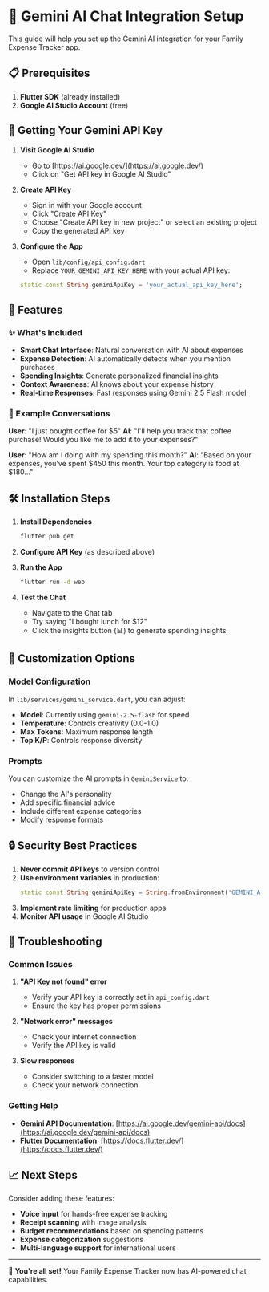 # 🤖 Gemini AI Chat Integration Setup

This guide will help you set up the Gemini AI integration for your Family Expense Tracker app.

## 📋 Prerequisites

1. **Flutter SDK** (already installed)
2. **Google AI Studio Account** (free)

## 🔑 Getting Your Gemini API Key

1. **Visit Google AI Studio**
   - Go to [https://ai.google.dev/](https://ai.google.dev/)
   - Click on "Get API key in Google AI Studio"

2. **Create API Key**
   - Sign in with your Google account
   - Click "Create API Key"
   - Choose "Create API key in new project" or select an existing project
   - Copy the generated API key

3. **Configure the App**
   - Open `lib/config/api_config.dart`
   - Replace `YOUR_GEMINI_API_KEY_HERE` with your actual API key:
   ```dart
   static const String geminiApiKey = 'your_actual_api_key_here';
   ```

## 🚀 Features

### ✨ What's Included

- **Smart Chat Interface**: Natural conversation with AI about expenses
- **Expense Detection**: AI automatically detects when you mention purchases
- **Spending Insights**: Generate personalized financial insights
- **Context Awareness**: AI knows about your expense history
- **Real-time Responses**: Fast responses using Gemini 2.5 Flash model

### 💬 Example Conversations

**User**: "I just bought coffee for $5"
**AI**: "I'll help you track that coffee purchase! Would you like me to add it to your expenses?"

**User**: "How am I doing with my spending this month?"
**AI**: "Based on your expenses, you've spent $450 this month. Your top category is food at $180..."

## 🛠️ Installation Steps

1. **Install Dependencies**
   ```bash
   flutter pub get
   ```

2. **Configure API Key** (as described above)

3. **Run the App**
   ```bash
   flutter run -d web
   ```

4. **Test the Chat**
   - Navigate to the Chat tab
   - Try saying "I bought lunch for $12"
   - Click the insights button (📊) to generate spending insights

## 🔧 Customization Options

### Model Configuration
In `lib/services/gemini_service.dart`, you can adjust:

- **Model**: Currently using `gemini-2.5-flash` for speed
- **Temperature**: Controls creativity (0.0-1.0)
- **Max Tokens**: Maximum response length
- **Top K/P**: Controls response diversity

### Prompts
You can customize the AI prompts in `GeminiService` to:
- Change the AI's personality
- Add specific financial advice
- Include different expense categories
- Modify response formats

## 🔒 Security Best Practices

1. **Never commit API keys** to version control
2. **Use environment variables** in production:
   ```dart
   static const String geminiApiKey = String.fromEnvironment('GEMINI_API_KEY');
   ```
3. **Implement rate limiting** for production apps
4. **Monitor API usage** in Google AI Studio

## 🐛 Troubleshooting

### Common Issues

1. **"API Key not found" error**
   - Verify your API key is correctly set in `api_config.dart`
   - Ensure the key has proper permissions

2. **"Network error" messages**
   - Check your internet connection
   - Verify the API key is valid

3. **Slow responses**
   - Consider switching to a faster model
   - Check your network connection

### Getting Help

- **Gemini API Documentation**: [https://ai.google.dev/gemini-api/docs](https://ai.google.dev/gemini-api/docs)
- **Flutter Documentation**: [https://docs.flutter.dev/](https://docs.flutter.dev/)

## 📈 Next Steps

Consider adding these features:
- **Voice input** for hands-free expense tracking
- **Receipt scanning** with image analysis
- **Budget recommendations** based on spending patterns
- **Expense categorization** suggestions
- **Multi-language support** for international users

---

🎉 **You're all set!** Your Family Expense Tracker now has AI-powered chat capabilities.